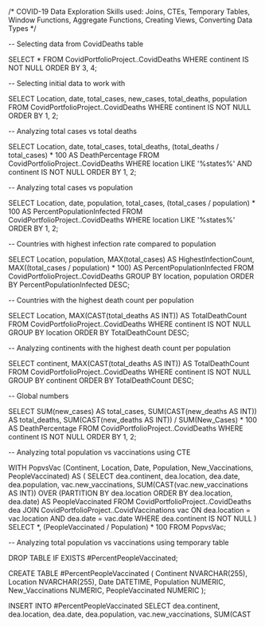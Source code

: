 /*
COVID-19 Data Exploration
Skills used: Joins, CTEs, Temporary Tables, Window Functions, Aggregate Functions, Creating Views, Converting Data Types
*/

-- Selecting data from CovidDeaths table

SELECT *
FROM CovidPortfolioProject..CovidDeaths
WHERE continent IS NOT NULL
ORDER BY 3, 4;

-- Selecting initial data to work with

SELECT Location, date, total_cases, new_cases, total_deaths, population
FROM CovidPortfolioProject..CovidDeaths
WHERE continent IS NOT NULL
ORDER BY 1, 2;

-- Analyzing total cases vs total deaths

SELECT Location, date, total_cases, total_deaths, (total_deaths / total_cases) * 100 AS DeathPercentage
FROM CovidPortfolioProject..CovidDeaths
WHERE location LIKE '%states%' AND continent IS NOT NULL
ORDER BY 1, 2;

-- Analyzing total cases vs population

SELECT Location, date, population, total_cases, (total_cases / population) * 100 AS PercentPopulationInfected
FROM CovidPortfolioProject..CovidDeaths
WHERE location LIKE '%states%'
ORDER BY 1, 2;

-- Countries with highest infection rate compared to population

SELECT Location, population, MAX(total_cases) AS HighestInfectionCount, MAX((total_cases / population) * 100) AS PercentPopulationInfected
FROM CovidPortfolioProject..CovidDeaths
GROUP BY location, population
ORDER BY PercentPopulationInfected DESC;

-- Countries with the highest death count per population

SELECT Location, MAX(CAST(total_deaths AS INT)) AS TotalDeathCount
FROM CovidPortfolioProject..CovidDeaths
WHERE continent IS NOT NULL
GROUP BY location
ORDER BY TotalDeathCount DESC;

-- Analyzing continents with the highest death count per population

SELECT continent, MAX(CAST(total_deaths AS INT)) AS TotalDeathCount
FROM CovidPortfolioProject..CovidDeaths
WHERE continent IS NOT NULL
GROUP BY continent
ORDER BY TotalDeathCount DESC;

-- Global numbers

SELECT SUM(new_cases) AS total_cases, SUM(CAST(new_deaths AS INT)) AS total_deaths, SUM(CAST(new_deaths AS INT)) / SUM(New_Cases) * 100 AS DeathPercentage
FROM CovidPortfolioProject..CovidDeaths
WHERE continent IS NOT NULL
ORDER BY 1, 2;

-- Analyzing total population vs vaccinations using CTE

WITH PopvsVac (Continent, Location, Date, Population, New_Vaccinations, PeopleVaccinated) AS
(
SELECT dea.continent, dea.location, dea.date, dea.population, vac.new_vaccinations, SUM(CAST(vac.new_vaccinations AS INT))
OVER (PARTITION BY dea.location ORDER BY dea.location, dea.date) AS PeopleVaccinated
FROM CovidPortfolioProject..CovidDeaths dea
JOIN CovidPortfolioProject..CovidVaccinations vac
ON dea.location = vac.location
AND dea.date = vac.date
WHERE dea.continent IS NOT NULL
)
SELECT *, (PeopleVaccinated / Population) * 100
FROM PopvsVac;

-- Analyzing total population vs vaccinations using temporary table

DROP TABLE IF EXISTS #PercentPeopleVaccinated;

CREATE TABLE #PercentPeopleVaccinated
(
Continent NVARCHAR(255),
Location NVARCHAR(255),
Date DATETIME,
Population NUMERIC,
New_Vaccinations NUMERIC,
PeopleVaccinated NUMERIC
);

INSERT INTO #PercentPeopleVaccinated
SELECT dea.continent, dea.location, dea.date, dea.population, vac.new_vaccinations, SUM(CAST
